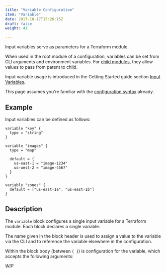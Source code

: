 ```yaml
---
title: "Variable Configuration"
item: "Variable"
date: 2017-10-17T15:26:15Z
draft: false
weight: 41

---
```


Input variables serve as parameters for a Terraform module.

When used in the root module of a configuration, variables can be set from CLI arguments and environment variables. For [child modules](), they allow values to pass from parent to child.

Input variable usage is introduced in the Getting Started guide section [Input Variables]().

This page assumes you're familiar with the [configuration syntax]() already.

## Example

Input variables can be defined as follows:

```hcl
variable "key" {
  type = "string"
}

variable "images" {
  type = "map"

  default = {
    us-east-1 = "image-1234"
    us-west-2 = "image-4567"
  }
}

variable "zones" {
  default = ["us-east-1a", "us-east-1b"]
}
```

## Description

The `variable` block configures a single input variable for a Terraform module. Each block declares a single variable.

The name given in the block header is used to assign a value to the variable via the CLI and to reference the variable elsewhere in the configuration.

Within the block body (between `{ }`) is configuration for the variable, which accepts the following arguments:

*WIP*
